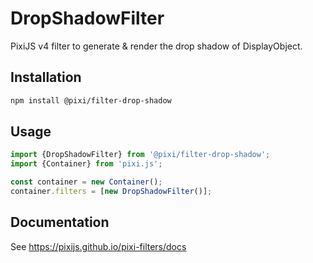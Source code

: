 # DropShadowFilter

PixiJS v4 filter to generate & render the drop shadow of DisplayObject.

## Installation

```bash
npm install @pixi/filter-drop-shadow
```

## Usage

```js
import {DropShadowFilter} from '@pixi/filter-drop-shadow';
import {Container} from 'pixi.js';

const container = new Container();
container.filters = [new DropShadowFilter()];
```

## Documentation

See https://pixijs.github.io/pixi-filters/docs
